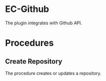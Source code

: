 # EC-Github

The plugin integrates with Github API.

# Procedures

## Create Repository

The procedure creates or updates a repository.